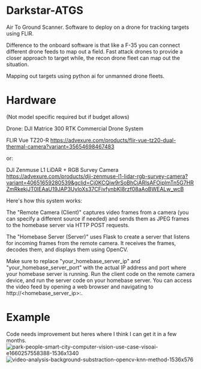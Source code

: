 # Darkstar-ATGS
Air To Ground Scanner. Software to deploy on a drone for tracking targets using FLIR.

Difference to the onboard software is that like a F-35 you can connect different drone feeds to map out a field. 
Fast attack drones to provide a closer approach to target while, the recon drone fleet can map out the situation.

Mapping out targets using python ai for unmanned drone fleets.

# Hardware 
(Not model specific required but if budget allows)

Drone: DJI Matrice 300 RTK Commercial Drone System

FLIR Vue TZ20-R
https://advexure.com/products/flir-vue-tz20-dual-thermal-camera?variant=35654698467483

or: 

DJI Zenmuse L1 LiDAR + RGB Survey Camera
https://advexure.com/products/dji-zenmuse-l1-lidar-rgb-survey-camera?variant=40651659280539&gclid=Cj0KCQjw9rSoBhCiARIsAFOiplmTn5G7HRZmRkekjJT0IEAaU19JAP3UyloXs37CFivfynbKI8rzf08aAoBWEALw_wcB


Here's how this system works:

The "Remote Camera (Client)" captures video frames from a camera (you can specify a different source if needed) and sends them as JPEG frames to the homebase server via HTTP POST requests.

The "Homebase Server (Server)" uses Flask to create a server that listens for incoming frames from the remote camera. It receives the frames, decodes them, and displays them using OpenCV.

Make sure to replace "your_homebase_server_ip" and "your_homebase_server_port" with the actual IP address and port where your homebase server is running. Run the client code on the remote camera device, and run the server code on your homebase server. You can access the video feed by opening a web browser and navigating to http://<homebase_server_ip>:<port>.

# Example 
Code needs improvement but heres where I think I can get it in a few months.
![park-people-smart-city-computer-vision-use-case-visoai-e1660257558388-1536x1340](https://github.com/Ounceleopard/F-35-ATGS/assets/40043757/a378ccec-b183-443b-b4df-e7013ec92b28)
![video-analysis-background-substraction-opencv-knn-method-1536x576](https://github.com/Ounceleopard/F-35-ATGS/assets/40043757/af09fe03-450c-4452-82bc-c111d9d5c360)
